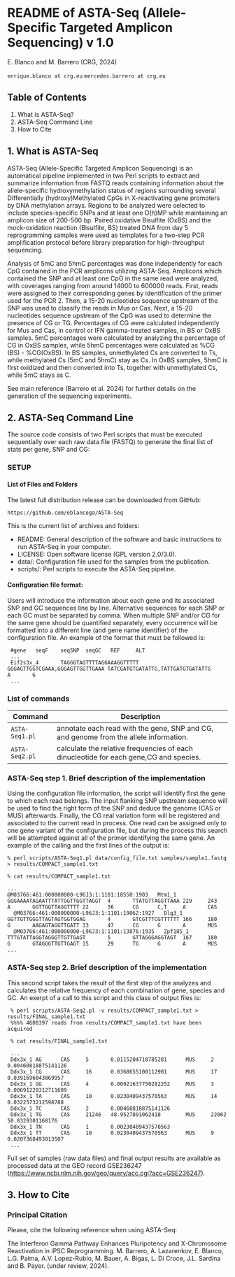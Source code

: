 #  README of ASTA-Seq (Allele-Specific Targeted Amplicon Sequencing) v 1.0

E. Blanco and M. Barrero (CRG, 2024)

`enrique.blanco at crg.eu`
`mercedes.barrero at crg.eu`

## Table of Contents
1. What is ASTA-Seq?
2. ASTA-Seq Command Line
3. How to Cite

## 1. What is ASTA-Seq

ASTA-Seq (Allele-Specific Targeted Amplicon Sequencing) is an automatical pipeline implemented in two Perl scripts to
extract and summarize information from FASTQ reads containing information about the allele-specific hydroxymethylation
status of regions surrounding several Differentially (hydroxy)Methylated CpGs in X-reactivating gene promoters by DNA
methylation arrays. Regions to be analyzed were selected to include species-specific SNPs and at least one D(h)MP while
maintaining an amplicon size of 200-500 bp. Paired oxidative Bisulfite (OxBS) and the mock-oxidation reaction (Bisulfite,
BS) treated DNA from day 5 reprogramming samples were used as templates for a two-step PCR amplification protocol before
library preparation for high-throughput sequencing.

Analysis of 5mC and 5hmC percentages was done independently for each CpG contained in the PCR amplicons utilizing ASTA-Seq.
Amplicons which contained the SNP and at least one CpG in the same read were analyzed, with coverages ranging from around
14000 to 600000 reads. First, reads were assigned to their corresponding genes by identification of the primer used for the
PCR 2. Then, a 15-20 nucleotides sequence upstream of the SNP was used to classify the reads in Mus or Cas. Next, a 15-20 nucleotides
sequence upstream of the CpG was used to determine the presence of CG or TG. Percentages of CG were calculated independently
for Mus and Cas, in control or IFN gamma-treated samples, in BS or OxBS samples. 5mC percentages were calculated by analyzing
the percentage of CG in OxBS samples, while 5hmC percentages were calculated as %CG (BS) - %CG(OxBS). In BS samples,
unmethylated Cs are converted to Ts, while methylated Cs (5mC and 5hmC) stay as Cs. In OxBS samples, 5hmC is first oxidized
and then converted into Ts, together with unmethylated Cs, while 5mC stays as C. 

See main reference (Barrero et al. 2024) for further details on the generation of the sequencing experiments.

## 2. ASTA-Seq Command Line

The source code consists of two Perl scripts that must be executed sequentially over each raw data file (FASTQ)
to generate the final list of stats per gene, SNP and CG:

### SETUP

#### List of Files and Folders

The latest full distribution release can be downloaded from GitHub:

    https://github.com/eblancoga/ASTA-Seq

This is the current list of archives and folders:

* README:
General description of the software and basic instructions to run ASTA-Seq in your computer.
* LICENSE:
Open software license (GPL version 2.0/3.0).
* data/:
Configuration file used for the samples from the publication.
* scripts/:
Perl scripts to execute the ASTA-Seq pipeline.

#### Configuration file format:

Users will introduce the information about each gene and its associated SNP and GC sequences line by line.
Alternative sequences for each SNP or each GC must be separated by comma. When multiple SNP and/or CG for the
same gene should be quantified separately, every occurrence will be formatted into a different line (and gene
name identifier) of the configuration file. An example of the format that must be followed is:

     #gene   seqF    seqSNP  seqGC   REF     ALT
     ...
     Eif2s3x_4       TAGGGTAGTTTTAGGAAAGGTTTTT       GGGAGTTGGTCGAAA,GGGAGTTGGTTGAAA TATCGATGTGATATTG,TATTGATGTGATATTG       A       G
     ...

### List of commands

Command | Description
--------|-------------
`ASTA-Seq1.pl` | annotate each read with the gene, SNP and CG, and genome from the allele information.
`ASTA-Seq2.pl` | calculate the relative frequencies of each dinucleotide for each gene,CG and species.


### ASTA-Seq step 1. Brief description of the implementation

Using the configuration file information, the script will identify first the gene to which each read belongs.
The input flanking SNP upstream sequence will be used to find the right form of the SNP and deduce the genome (CAS
or MUS) afterwards. Finally, the CG real variation form will be registered and associated to the current read
in process. One read can be assigned only to one gene variant of the configuration file, but during the process
this search will be attempted against all of the primer identifying the same gene. An example of the calling and
the first lines of the output is:

    % perl scripts/ASTA-Seq1.pl data/config_file.txt samples/sample1.fastq > results/COMPACT_sample1.txt

    % cat results/COMPACT_sample1.txt

    ...
    @M03766:461:000000000-L96J3:1:1101:18550:1903   Mtm1_1  GGGAAAATAGAATTTATTGGTTGGTTAGGT  4       TTATGTTAGGTTAAA 229     243     A       GGTTGGTTAGGTTTT 22      36      CG      C,T     A       CAS
      @M03766:461:000000000-L96J3:1:1101:19062:1927   Dlg3_1  GGTTGTTGGGTTAGTAGTGGTGGAG       4       GTCGTTTCGTTTTTT 166     180     G       AAGAGTAGGTTGATT 33      47      CG      G       A       MUS
      @M03766:461:000000000-L96J3:1:1101:13876:1935   Zpf185_1        TTTGTATTAGGTAGGGTTGTTGAGT       5       GTTAGGGAGGTAGT  167     180     G       GTAGGGTTGTTGAGT 15      29      TG      G       A       MUS
    ...

### ASTA-Seq step 2. Brief description of the implementation

This second script takes the result of the first step of the analyzes and calculates the relative frequency of each
combination of gene, species and GC. An exerpt of a call to this script and this class of output files is:

     % perl scripts/ASTA-Seq2.pl -v results/COMPACT_sample1.txt > results/FINAL_sample1.txt
     %%%% 4608397 reads from results/COMPACT_sample1.txt have been acquired 

     % cat results/FINAL_sample1.txt

     ...
     Ddx3x_1 AG      CAS     5       0.0115204718785281      MUS     2       0.00460818875141126     
     Ddx3x_1 CG      CAS     16      0.0368655100112901      MUS     17      0.0391696043869957      
     Ddx3x_1 GG      CAS     4       0.00921637750282252     MUS     3       0.00691228312711689     
     Ddx3x_1 TA      CAS     10      0.0230409437570563      MUS     14      0.0322573212598788      
     Ddx3x_1 TC      CAS     2       0.00460818875141126     
     Ddx3x_1 TG      CAS     21246   48.9527891062418        MUS     22062   50.8329301168176        
     Ddx3x_1 TN      CAS     1       0.00230409437570563     
     Ddx3x_1 TT      CAS     10      0.0230409437570563      MUS     9       0.0207368493813507      
     ...

Full set of samples (raw data files) and final output results are available as processed data at the
GEO record GSE236247 (https://www.ncbi.nlm.nih.gov/geo/query/acc.cgi?acc=GSE236247).

## 3. How to Cite

### Principal Citation

Please, cite the following reference when using ASTA-Seq:

The Interferon Gamma Pathway Enhances Pluripotency and X-Chromosome Reactivation in iPSC Reprogramming.
M. Barrero, A. Lazarenkov, E. Blanco, L.G. Palma, A.V. Lopez-Rubio, M. Bauer, A. Bigas, L. Di Croce, J.L. Sardina and B. Payer.
(under review, 2024).


